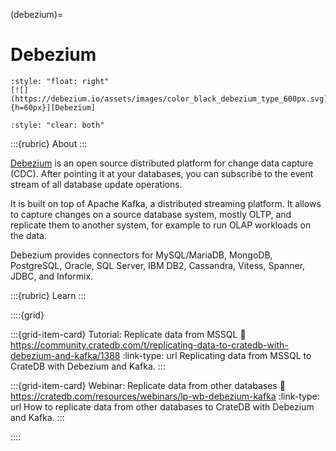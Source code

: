 (debezium)=
# Debezium

```{div}
:style: "float: right"
[![](https://debezium.io/assets/images/color_black_debezium_type_600px.svg){h=60px}][Debezium]
```
```{div}
:style: "clear: both"
```

:::{rubric} About
:::

[Debezium] is an open source distributed platform for change data capture (CDC).
After pointing it at your databases, you can subscribe to the event stream of
all database update operations.

It is built on top of Apache Kafka, a distributed streaming platform. It allows
to capture changes on a source database system, mostly OLTP, and replicate them
to another system, for example to run OLAP workloads on the data.

Debezium provides connectors for MySQL/MariaDB, MongoDB, PostgreSQL, Oracle,
SQL Server, IBM DB2, Cassandra, Vitess, Spanner, JDBC, and Informix.

:::{rubric} Learn
:::

::::{grid}

:::{grid-item-card} Tutorial: Replicate data from MSSQL
:link: https://community.cratedb.com/t/replicating-data-to-cratedb-with-debezium-and-kafka/1388
:link-type: url
Replicating data from MSSQL to CrateDB with Debezium and Kafka.
:::

:::{grid-item-card} Webinar: Replicate data from other databases
:link: https://cratedb.com/resources/webinars/lp-wb-debezium-kafka
:link-type: url
How to replicate data from other databases to CrateDB with Debezium and Kafka.
:::

::::



[Debezium]: https://debezium.io/
